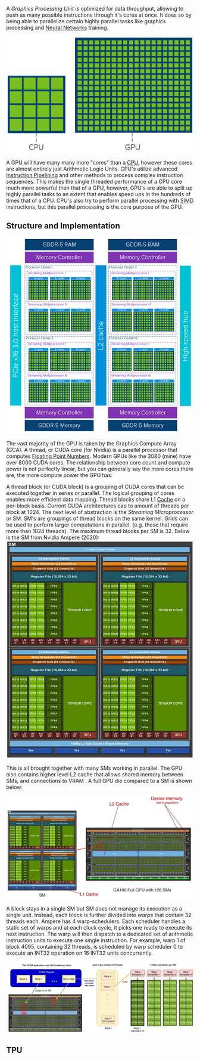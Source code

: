 
A *Graphics Processing Unit* is optimized for data throughput, allowing to push as many possible instructions through it's cores at once. It does so by being able to parallelize certain highly parallel tasks like graphics processing and [Neural Networks](../../Machine%20Learning/Deep%20Learning/Neural%20Networks.md) training.

![](../../Attachments/Pasted%20image%2020230310114024.png)

A GPU will have many many more "cores" than a [CPU](CPU.md), however these cores are almost entirely just Arithmetic Logic Units. CPU's utilize advanced [Instruction Pipelining](Instruction%20Pipelining.md) and other methods to process complex instruction sequences. This makes the single threaded performance of a CPU core much more powerful than that of a GPU, however, GPU's are able to split up highly parallel tasks to an extent that enables speed ups in the hundreds of times that of a CPU. CPU's also try to perform parallel processing with [SIMD](SIMD.md) instructions, but this parallel processing is the core purpose of the GPU.

## Structure and Implementation

![](../../Attachments/Pasted%20image%2020230310114456.png)

The vast majority of the GPU is taken by the Graphics Compute Array (GCA). A thread, or CUDA core (for Nvidia) is a parallel processor that computes [Floating Point Numbers](Floating%20Point%20Numbers.md). Modern GPUs like the 3080 (mine) have over 8000 CUDA cores. The relationship between core count and compute power is not perfectly linear, but you can generally say the more cores there are, the more compute power the GPU has.

A thread block (or CUDA block) is a grouping of CUDA cores that can be executed together in series or parallel. The logical grouping of cores enables more efficient data mapping. Thread blocks share L1 [Cache](Memory%20&%20Cache.md) on a per-block basis. Current CUDA architectures cap to amount of threads per block at 1024. The next level of abstraction is the *Streaming Microprocessor* or SM. SM's are groupings of thread blocks on the same kernel. Grids can be used to perform larger computations in parallel. (e.g. those that require more than 1024 threads). The maximum thread blocks per SM is 32. Below is the SM from Nvidia Ampere (2020):
![](../../Attachments/Pasted%20image%2020230310120638.png)

This is all brought together with many SMs working in parallel. The GPU also contains higher level L2 cache that allows shared memory between SMs, and connections to VRAM . A full GPU die compared to a SM is shown below:

![](../../Attachments/Pasted%20image%2020230310121009.png)

A block stays in a single SM but SM does not manage its execution as a single unit. Instead, each block is further divided into *warps* that contain 32 threads each. Ampere has 4 warp-schedulers. Each scheduler handles a static set of warps and at each clock cycle, it picks one ready to execute its next instruction. The warp will then dispatch to a dedicated set of arithmetic instruction units to execute one single instruction. For example, warp 1 of block 4095, containing 32 threads, is scheduled by warp scheduler 0 to execute an INT32 operation on 16 INT32 units concurrently.

![](../../Attachments/Pasted%20image%2020230310121816.png)

## TPU